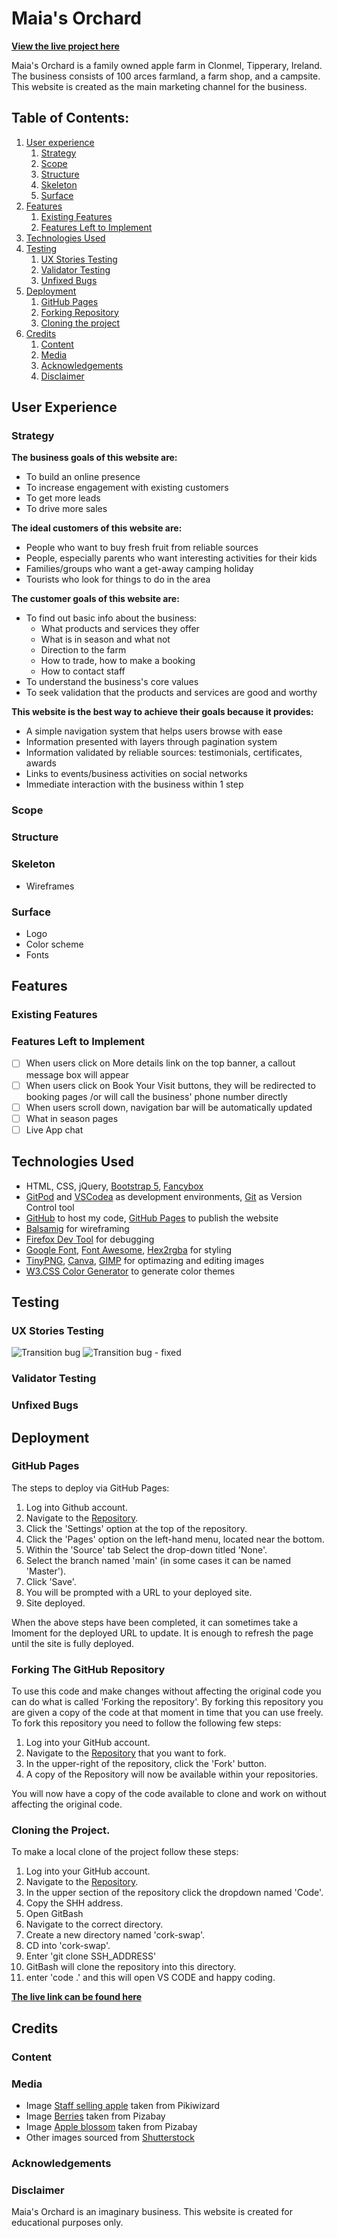 # Maia's Orchard
__[View the live project here](https://chubbyanh.github.io/maias-orchard/)__

  Maia's Orchard is a family owned apple farm in Clonmel, Tipperary, Ireland. The business consists of 100 arces farmland, a farm shop, and a campsite. This website is created as the main marketing channel for the business.

## Table of Contents:
1. [User experience](#user-experience)
    1. [Strategy](#strategy)
    2. [Scope](#scope)
    3. [Structure](#structure)
    4. [Skeleton](#skeleton)
    5. [Surface](#surface)
2. [Features](#features)
    1. [Existing Features](#existing-features)
    2. [Features Left to Implement](#features-left-to-implement)
3. [Technologies Used](#technologies-used)
4. [Testing](#testing)
    1. [UX Stories Testing](#ux-stories-testing)
    2. [Validator Testing](#validator-testing )
    3. [Unfixed Bugs](#unfixed-bugs)
5. [Deployment](#deployment)
    1. [GitHub Pages](#github-pages)
    2. [Forking Repository](#forking-the-github-repository)
    3. [Cloning the project](#cloning-the-project)
8. [Credits](#credits)
    1. [Content](#content)
    2. [Media](#media)
    3. [Acknowledgements](#acknowledgements)
    4. [Disclaimer](#disclaimer)

## User Experience
### Strategy
  __The business goals of this website are:__
  - To build an online presence
  - To increase engagement with existing customers
  - To get more leads
  - To drive more sales

  __The ideal customers of this website are:__
  - People who want to buy fresh fruit from reliable sources
  - People, especially parents who want interesting activities for their kids
  - Families/groups who want a get-away camping holiday
  - Tourists who look for things to do in the area

  __The customer goals of this website are:__
  - To find out basic info about the business:
    - What products and services they offer
    - What is in season and what not
    - Direction to the farm
    - How to trade, how to make a booking
    - How to contact staff
  - To understand the business's core values
  - To seek validation that the products and services are good and worthy

  __This website is the best way to achieve their goals because it provides:__
  - A simple navigation system that helps users browse with ease
  - Information presented with layers through pagination system
  - Information validated by reliable sources: testimonials, certificates, awards
  - Links to events/business activities on social networks
  - Immediate interaction with the business within 1 step

### Scope

### Structure

### Skeleton
  - Wireframes

### Surface
  - Logo
  - Color scheme
  - Fonts

## Features 
  
### Existing Features


### Features Left to Implement

- [ ] When users click on More details link on the top banner, a callout message box will appear
- [ ] When users click on Book Your Visit buttons, they will be redirected to booking pages /or will call the business' phone number directly
- [ ] When users scroll down, navigation bar will be automatically updated
- [ ] What in season pages
- [ ] Live App chat

## Technologies Used
- HTML, CSS, jQuery, [Bootstrap 5](https://getbootstrap.com/docs/5.1/getting-started/introduction/), [Fancybox](https://fancyapps.com/docs/ui/fancybox/)
- [GitPod](https://www.gitpod.io/) and [VSCodea](https://code.visualstudio.com/) as development environments, [Git](https://git-scm.com/) as Version Control tool
- [GitHub](https://github.com/) to host my code, [GitHub Pages](https://pages.github.com/) to publish the website
- [Balsamig](https://balsamiq.com/) for wireframing
- [Firefox Dev Tool](https://developer.mozilla.org/en-US/docs/Tools) for debugging
- [Google Font](https://fonts.google.com/), [Font Awesome](https://fontawesome.com/), [Hex2rgba](http://hex2rgba.devoth.com/) for styling
- [TinyPNG](https://tinypng.com/), [Canva](https://www.canva.com/), [GIMP](https://www.gimp.org/) for optimazing and editing images
- [W3.CSS Color Generator](https://www.w3schools.com/w3css/w3css_color_generator.asp) to generate color themes

## Testing 
### UX Stories Testing
![Transition bug](assets/docs/transition-bug.png)
![Transition bug - fixed](assets/docs/transition-bug-fixed.png)
### Validator Testing 


### Unfixed Bugs


## Deployment
### GitHub Pages

The steps to deploy via GitHub Pages:

1. Log into Github account.
2. Navigate to the [Repository](https://github.com/chubbyanh/maias-orchard).
3. Click the 'Settings' option at the top of the repository.
4. Click the 'Pages' option on the left-hand menu, located near the bottom.
5. Within the 'Source' tab Select the drop-down titled 'None'.
6. Select the branch named 'main' (in some cases it can be named 'Master').
7. Click 'Save'.
8. You will be prompted with a URL to your deployed site.
9. Site deployed.

When the above steps have been completed, it can sometimes take a lmoment for the deployed URL to update. It is enough to refresh the page until the site is fully deployed.

### Forking The GitHub Repository

To use this code and make changes without affecting the original code you can do what is called 'Forking the repository'. By forking this repository you are given a copy of the code at that moment in time that you can use freely. To fork this repository you need to follow the following few steps:

1. Log into your GitHub account.
2. Navigate to the [Repository](https://github.com/chubbyanh/maias-orchard) that you want to fork.
3. In the upper-right of the repository, click the 'Fork' button.
4. A copy of the Repository will now be available within your repositories.

You will now have a copy of the code available to clone and work on without affecting the original code.

### Cloning the Project.

To make a local clone of the project follow these steps:

1. Log into your GitHub account.
2. Navigate to the [Repository](https://github.com/chubbyanh/maias-orchard).
3. In the upper section of the repository click the dropdown named 'Code'.
4. Copy the SHH address.
5. Open GitBash
6. Navigate to the correct directory.
7. Create a new directory named 'cork-swap'.
8. CD into 'cork-swap'.
9. Enter 'git clone SSH_ADDRESS'
10. GitBash will clone the repository into this directory.
11. enter 'code .' and this will open VS CODE and happy coding.

__[The live link can be found here](https://chubbyanh.github.io/maias-orchard/)__


## Credits 

### Content 

### Media
- Image [Staff selling apple](https://pikwizard.com/photo/smiling-female-staff-holding-a-basket-of-green-apple-at-supermarket/edf79671f221bc69fb2f3d92c26b9bba) taken from Pikiwizard
- Image [Berries](https://pixabay.com/photos/berries-fruits-food-blackberries-2277/) taken from Pizabay
- Image [Apple blossom](https://pixabay.com/photos/blossom-embellishment-raindrop-4118336/) taken from Pizabay
- Other images sourced from [Shutterstock](https://www.shutterstock.com/)

### Acknowledgements

### Disclaimer
  Maia's Orchard is an imaginary business. This website is created for educational purposes only.